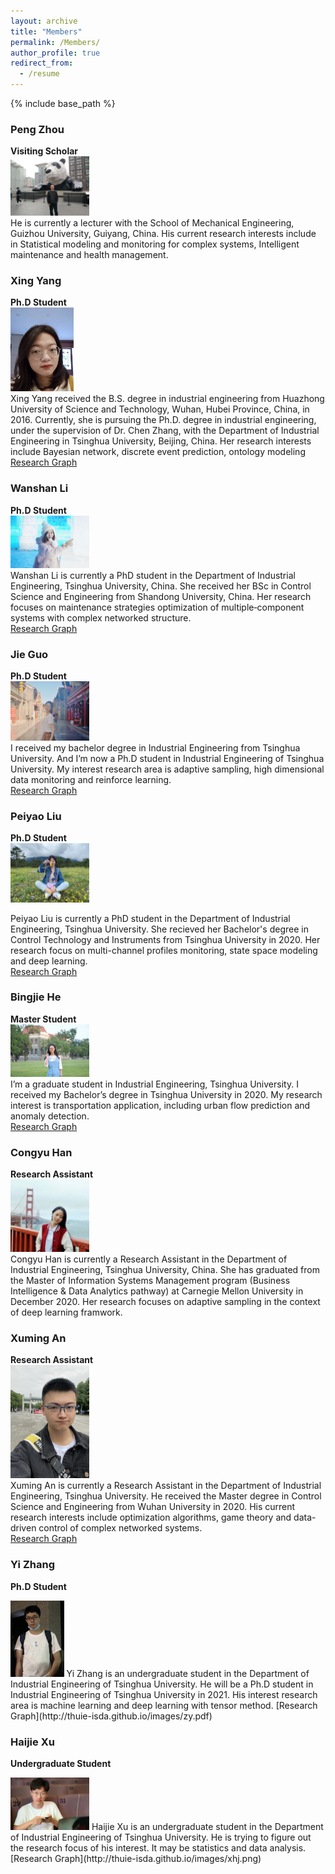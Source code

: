 ```yaml
---
layout: archive
title: "Members"
permalink: /Members/
author_profile: true
redirect_from:
  - /resume
---
```


{% include base_path %}


### Peng Zhou  
**Visiting Scholar**  
<img src="/images/zhoupeng.jpeg" width="25%">  
He is currently a lecturer with the School of Mechanical Engineering, Guizhou University, Guiyang, China. His current research interests include in Statistical modeling and monitoring for complex systems, Intelligent maintenance and health management.

### Xing Yang  

**Ph.D Student**  
<img src="/images/yangxing.jpeg" width="20%">  
Xing Yang received the B.S. degree in industrial engineering from Huazhong University of Science and Technology, Wuhan, Hubei Province, China, in 2016. Currently, she is pursuing the Ph.D. degree in industrial engineering, under the supervision of Dr. Chen Zhang, with the Department of Industrial Engineering in Tsinghua University, Beijing, China. Her research interests include Bayesian network, discrete event prediction, ontology modeling  
[Research Graph](http://thuie-isda.github.io/images/yangxing.pdf)  


### Wanshan Li    
  
**Ph.D Student**  
<img src="/images/liwanshan.jpeg" width="25%">  
Wanshan Li is currently a PhD student in the Department of Industrial Engineering, Tsinghua University, China. She received her BSc in Control Science and Engineering from Shandong University, China. Her research focuses on maintenance strategies optimization of multiple‐component systems with complex networked structure.  
[Research Graph](http://thuie-isda.github.io/images/lws.pdf)  

### Jie Guo  

**Ph.D Student**  
<img src="/images/guojie.jpeg" width="25%">  
I received my bachelor degree in Industrial Engineering from Tsinghua University. And I’m now a Ph.D student in Industrial Engineering of Tsinghua University. My interest research area is adaptive sampling, high dimensional data monitoring and reinforce learning.  
[Research Graph](http://thuie-isda.github.io/images/gj.pdf)  


### Peiyao Liu  

**Ph.D Student**  
<img src="/images/peiyaoliu.jpeg" width="25%">  

Peiyao Liu is currently a PhD student in the Department of Industrial Engineering, Tsinghua University. She recieved her Bachelor's degree in Control Technology and Instruments from Tsinghua University in 2020. Her research focus on multi-channel profiles monitoring, state space modeling and deep learning.  
[Research Graph](http://thuie-isda.github.io/images/lpy.pdf)  


### Bingjie He  

**Master Student**  
<img src="/images/hebingjie.jpeg" width="25%">  
I’m a graduate student in Industrial Engineering, Tsinghua University. I received my Bachelor’s degree in Tsinghua University in 2020. My research interest is transportation application, including urban flow prediction and anomaly detection.  
[Research Graph](http://thuie-isda.github.io/images/何冰洁.pdf)  


### Congyu Han  

**Research Assistant**  
<img src="/images/congyuhan.jpeg" width="25%">  
Congyu Han is currently a Research Assistant in the Department of Industrial Engineering, Tsinghua University, China. She has graduated from the Master of Information Systems Management program (Business Intelligence & Data Analytics pathway) at Carnegie Mellon University in December 2020. Her research focuses on adaptive sampling in the context of deep learning framwork.  

### Xuming An  

**Research Assistant**  
<img src="/images/xumingan.jpeg" width="25%">  
Xuming An is currently a Research Assistant in the Department of Industrial Engineering, Tsinghua University. He received the Master degree in Control Science and Engineering from Wuhan University in 2020. His current research interests include optimization algorithms, game theory and data-driven control of complex networked systems.  
[Research Graph](http://thuie-isda.github.io/images/xumingan.pdf)  

### Yi Zhang  

**Ph.D Student**  

<img src="/images/yizhang.jpeg" width="17%">  
Yi Zhang is an undergraduate student in the Department of Industrial Engineering of Tsinghua University. He will be a Ph.D student in Industrial Engineering of Tsinghua University in 2021. His interest research area is machine learning and deep learning with tensor method.  
[Research Graph](http://thuie-isda.github.io/images/zy.pdf)  

### Haijie Xu  

**Undergraduate Student**

<img src="/images/haijiexu.jpeg" width="25%">  
Haijie Xu is an undergraduate student in the Department of Industrial Engineering of Tsinghua University. He is trying to figure out the research focus of his interest. It may be statistics and data analysis.  
[Research Graph](http://thuie-isda.github.io/images/xhj.png)   

